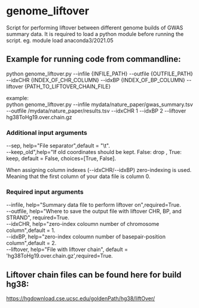 # genome_liftover
Script for performing liftover between different genome builds of GWAS summary data.
It is required to load a python module before running the script.
eg. module load anaconda3/2021.05

## Example for running code from commandline:
python genome_liftover.py --infile {INFILE_PATH} --outfile {OUTFILE_PATH} --idxCHR {INDEX_OF_CHR_COLUMN} --idxBP {INDEX_OF_BP_COLUMN} --liftover {PATH_TO_LIFTOVER_CHAIN_FILE}           
    
example:    
python genome_liftover.py --infile mydata/nature_paper/gwas_summary.tsv --outfile /mydata/nature_paper/results.tsv --idxCHR 1 --idxBP 2 --liftover hg38ToHg19.over.chain.gz     


### Additional input arguments
--sep, help="File separator",default = "\t".        
--keep_old",help="If old coordinates should be kept. False: drop , True: keep, default = False, choices=[True, False].   

When assigning column indexes (--idxCHR/--idxBP) zero-indexing is used. Meaning that the first column of your data file is column 0.
### Required input arguments
--infile, help="Summary data file to perform liftover on",required=True.    
--outfile, help="Where to save the output file with liftover CHR, BP, and STRAND", required=True.   
--idxCHR, help="zero-index coloumn number of chromosome column",default = 1.    
--idxBP, help="zero-index coloumn number of basepair-position column",default = 2.     
--liftover, help="File with liftover chain", default = 'hg38ToHg19.over.chain.gz',required=True.      





## Liftover chain files can be found here for build hg38:
https://hgdownload.cse.ucsc.edu/goldenPath/hg38/liftOver/
